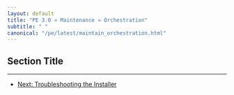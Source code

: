 ```yaml
---
layout: default
title: "PE 3.0 » Maintenance » Orchestration"
subtitle: " "
canonical: "/pe/latest/maintain_orchestration.html"
---
```


Section Title
-----



* * * 

- [Next: Troubleshooting the Installer](./trouble_install.html)
